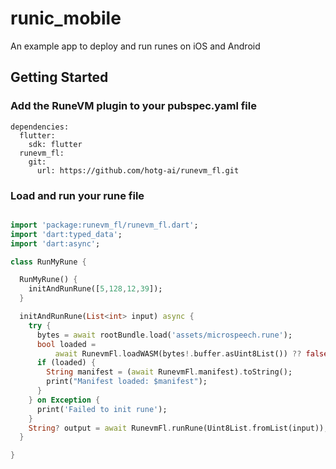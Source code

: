 # runic_mobile

An example app to deploy and run runes on iOS and Android

## Getting Started

### Add the RuneVM plugin to your pubspec.yaml file

```
dependencies:
  flutter:
    sdk: flutter
  runevm_fl:
    git:
      url: https://github.com/hotg-ai/runevm_fl.git 

```

### Load and run your rune file

```dart

import 'package:runevm_fl/runevm_fl.dart';
import 'dart:typed_data';
import 'dart:async';

class RunMyRune {

  RunMyRune() {
    initAndRunRune([5,128,12,39]);
  }

  initAndRunRune(List<int> input) async {
    try {
      bytes = await rootBundle.load('assets/microspeech.rune');
      bool loaded =
          await RunevmFl.loadWASM(bytes!.buffer.asUint8List()) ?? false;
      if (loaded) {
        String manifest = (await RunevmFl.manifest).toString();
        print("Manifest loaded: $manifest");
      }
    } on Exception {
      print('Failed to init rune');
    }
    String? output = await RunevmFl.runRune(Uint8List.fromList(input));
  }

}

```